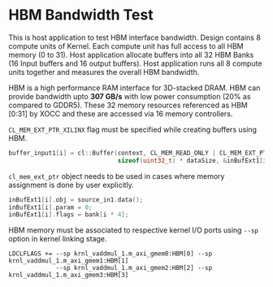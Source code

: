 HBM Bandwidth Test
===================

This is host application to test HBM interface bandwidth. Design contains 8 compute units of Kernel. Each compute unit has full access to all HBM memory (0 to 31). Host application allocate buffers into all 32 HBM Banks (16 Input buffers and 16 output buffers). Host application runs all 8 compute units together and measures the overall HBM bandwidth.

HBM is a high performance RAM interface for 3D-stacked DRAM. HBM can provide bandwidth upto **307 GB/s** with low power consumption (20% as compared to GDDR5). These 32 memory resources referenced as HBM [0:31] by XOCC and these are accessed via 16 memory controllers.

`CL_MEM_EXT_PTR_XILINX` flag must be specified while creating buffers using HBM.
```c++
buffer_input1[i] = cl::Buffer(context, CL_MEM_READ_ONLY | CL_MEM_EXT_PTR_XILINX | CL_MEM_USE_HOST_PTR,
                              sizeof(uint32_t) * dataSize, &inBufExt1[i], &err));
```
`cl_mem_ext_ptr` object needs to be used in cases where memory assignment is done by user explicitly.
```c++
inBufExt1[i].obj = source_in1.data();
inBufExt1[i].param = 0;
inBufExt1[i].flags = bank[i * 4];
```
HBM memory must be associated to respective kernel I/O ports using `--sp` option in kernel linking stage.

```
LDCLFLAGS += --sp krnl_vaddmul_1.m_axi_gmem0:HBM[0] --sp krnl_vaddmul_1.m_axi_gmem1:HBM[1] 
             --sp krnl_vaddmul_1.m_axi_gmem2:HBM[2] --sp krnl_vaddmul_1.m_axi_gmem3:HBM[3]
```
